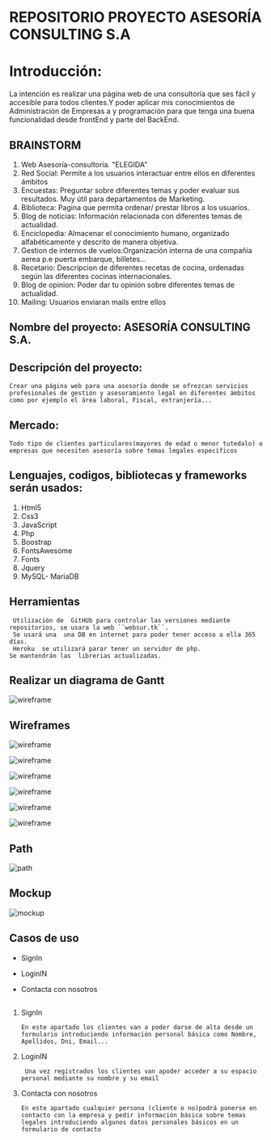 # REPOSITORIO PROYECTO ASESORÍA CONSULTING S.A

# Introducción:

La intención es realizar una página web de una consultoría que ses fácil y accesible para todos clientes.Y poder aplicar mis conocimientos de Administración de Empresas a y programación para que tenga una buena funcionalidad desde frontEnd y parte del BackEnd.

## BRAINSTORM

1. Web Asesoría-consultoría. "ELEGIDA"
2. Red Social: Permite a los usuarios interactuar entre ellos en diferentes ámbitos
3. Encuestas: Preguntar sobre diferentes temas y poder evaluar sus resultados. Muy útil para departamentos de Marketing.
4. Biblioteca: Pagina que permita ordenar/ prestar libros a los usuarios.
5. Blog de noticias: Información relacionada con diferentes temas de actualidad.
6. Enciclopedia: Almacenar el conocimiento humano, organizado alfabéticamente y descrito de manera objetiva.
7. Gestion de internos de vuelos:Organización interna de una compañía aerea p.e puerta embarque, billetes...
8. Recetario: Descripcion de diferentes recetas de cocina, ordenadas según las diferentes cocinas internacionales.
9. Blog de opinion: Poder dar tu opinión sobre diferentes temas de actualidad.
10. Mailing: Usuarios enviaran mails entre ellos

## Nombre del proyecto: ASESORÍA CONSULTING S.A.

## Descripción del proyecto:

`Crear una página web para una asesoría donde se ofrezcan servicios profesionales de gestión y asesoramiento legal en diferentes ámbitos como por ejemplo el área laboral, Fiscal, extranjería...`

## Mercado:

`Todo tipo de clientes particulares(mayores de edad o menor tutedalo) o empresas que necesiten asesoría sobre temas legales específicos `

## Lenguajes, codigos, bibliotecas y frameworks serán usados:

1. Html5
2. Css3
3. JavaScript
4. Php
5. Boostrap
6. FontsAwesome
7. Fonts
8. Jquery
9. MySQL- MariaDB

## Herramientas

```
 Utilización de  GitHUb para controlar las versiones mediante repositorios, se usara la web ``websur.tk``.
 Se usará una  una DB en internet para poder tener acceso a ella 365 días.
 Heroku  se utilizará parar tener un servidor de php.
Se mantendrán las  librerias actualizadas.

```

## Realizar un diagrama de Gantt

![wireframe ](../parte1Consulting/img/diagramaGant.png)

## Wireframes

![wireframe ](./img/indexHtml.png)

![wireframe ](./img/menuHtml.png)

![wireframe ](./img/loginHtml.png)

![wireframe ](./img/contactaHtml.png)

![wireframe ](./img/registroHtml.png)

![wireframe ](.g/img/mailLoginHtml.png)

## Path

![path ](./img/path.png)

## Mockup

![mockup ](./img/mockup.png)

## Casos de uso

- SignIn

- LoginIN

- Contacta con nosotros

##

1. SignIn

   `En este apartado los clientes van a poder darse de alta desde un formulario introduciendo información personal básica como Nombre, Apellidos, Dni, Email...`

2. LoginIN

   ` Una vez registrados los clientes van apoder acceder a su espacio personal mediante su nombre y su email`

3. Contacta con nosotros

   `En este apartado cualquier persona (cliente o no)podrá ponerse en contacto con la empresa y pedir información básica sobre temas legales introduciendo algunos datos personales básicos en un formulario de contacto`
